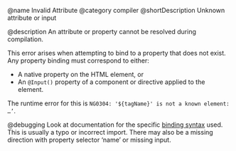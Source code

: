 @name Invalid Attribute
@category compiler
@shortDescription Unknown attribute or input

@description
An attribute or property cannot be resolved during compilation.

This error arises when attempting to bind to a property that does not exist. Any property binding must correspond to either:
* A native property on the HTML element, or
* An `@Input()` property of a component or directive applied to the element.

The runtime error for this is `NG0304: '${tagName}' is not a known element: …’`.

@debugging
Look at documentation for the specific [binding syntax](https://angular.io/guide/binding-syntax) used. This is usually a typo or incorrect import. There may also be a missing direction with property selector ‘name’ or missing input.
